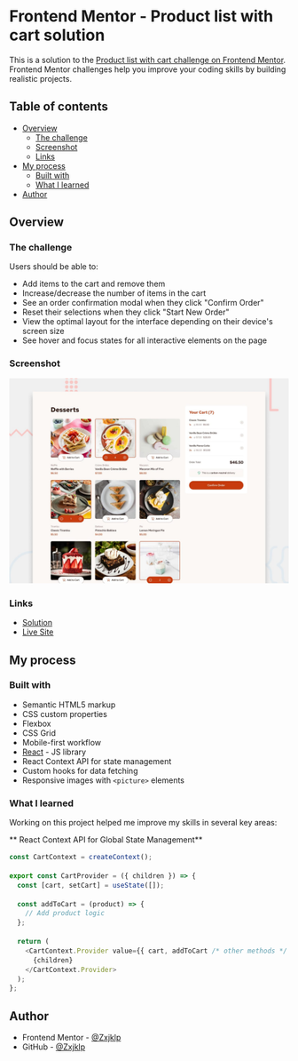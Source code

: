 # Frontend Mentor - Product list with cart solution

This is a solution to the [Product list with cart challenge on Frontend Mentor](https://www.frontendmentor.io/challenges/product-list-with-cart-5MmqLVAp_d). Frontend Mentor challenges help you improve your coding skills by building realistic projects.

## Table of contents

- [Overview](#overview)
  - [The challenge](#the-challenge)
  - [Screenshot](#screenshot)
  - [Links](#links)
- [My process](#my-process)
  - [Built with](#built-with)
  - [What I learned](#what-i-learned)
- [Author](#author)

## Overview

### The challenge

Users should be able to:

- Add items to the cart and remove them
- Increase/decrease the number of items in the cart
- See an order confirmation modal when they click "Confirm Order"
- Reset their selections when they click "Start New Order"
- View the optimal layout for the interface depending on their device's screen size
- See hover and focus states for all interactive elements on the page

### Screenshot

![Desktop Design](./preview.jpg)

### Links

- [Solution](https://www.frontendmentor.io/solutions/product-list-with-cart-VImIymvrdf)
- [Live Site](https://zxjklp.github.io/product-list-with-cart/)

## My process

### Built with

- Semantic HTML5 markup
- CSS custom properties
- Flexbox
- CSS Grid
- Mobile-first workflow
- [React](https://reactjs.org/) - JS library
- React Context API for state management
- Custom hooks for data fetching
- Responsive images with `<picture>` elements

### What I learned

Working on this project helped me improve my skills in several key areas:

** React Context API for Global State Management**

```javascript
const CartContext = createContext();

export const CartProvider = ({ children }) => {
  const [cart, setCart] = useState([]);

  const addToCart = (product) => {
    // Add product logic
  };

  return (
    <CartContext.Provider value={{ cart, addToCart /* other methods */ }}>
      {children}
    </CartContext.Provider>
  );
};
```

## Author

- Frontend Mentor - [@Zxjklp](https://www.frontendmentor.io/profile/Zxjklp)
- GitHub - [@Zxjklp](https://github.com/Zxjklp)
